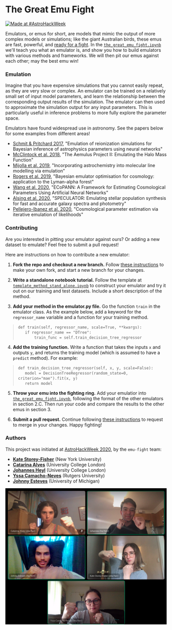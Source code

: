 # The Great Emu Fight

[![Made at #AstroHackWeek](https://img.shields.io/badge/Made%20at-%23AstroHackWeek-8063d5.svg?style=flat)](http://astrohackweek.org/)

Emulators, or emus for short, are models that mimic the output of more complex models or simulations; like the giant Australian birds, these emus are fast, powerful, and [ready for a fight](https://www.youtube.com/watch?v=d9OBqYbZ99c).
In the [`the_great_emu_fight.ipynb`](https://github.com/kstoreyf/emu-fight/blob/master/the_great_emu_fight.ipynb) we'll teach you what an emulator is, and show you how to build emulators with various methods and frameworks. We will then pit our emus against each other; may the best emu win!

### Emulation

Imagine that you have expensive simulations that you cannot easily repeat, as they are very slow or complex. 
An emulator can be trained on a relatively small set of input model parameters, and learn the relationship between the corresponding output results of the simulation.
The emulator can then used to approximate the simulation output for any input parameters.
This is particularly useful in inference problems to more fully explore the parameter space.

Emulators have found widespread use in astronomy. See the papers below for some examples from different areas!

- [Schmit & Pritchard 2017](https://arxiv.org/abs/1708.00011), "Emulation of reionization simulations for Bayesian inference of astrophysics parameters using neural networks" 
- [McClintock et al. 2018](https://arxiv.org/abs/1804.05866), "The Aemulus Project II: Emulating the Halo Mass Function"
- [Mijolla et al. 2019](https://arxiv.org/abs/1907.07472), "Incorporating astrochemistry into molecular line modelling via emulation"
- [Rogers et al. 2019](https://arxiv.org/abs/1812.04631), "Bayesian emulator optimisation for cosmology: application to the Lyman-alpha forest"
- [Wang et al. 2020](https://arxiv.org/abs/2005.07089), "ECoPANN: A Framework for Estimating Cosmological Parameters Using Artificial Neural Networks"
- [Alsing et al. 2020](https://arxiv.org/abs/1911.11778), "SPECULATOR: Emulating stellar population synthesis for fast and accurate galaxy spectra and photometry"
- [Pellejero-Ibanez et al. 2020](https://arxiv.org/abs/1912.08806), "Cosmological parameter estimation via iterative emulation of likelihoods"


### Contributing

Are you interested in pitting your emulator against ours? Or adding a new dataset to emulate? Feel free to submit a pull request!

Here are instructions on how to contribute a new emulator:

1) **Fork the repo and checkout a new branch.** Follow [these instructions](https://docs.github.com/en/github/collaborating-with-issues-and-pull-requests/creating-a-pull-request) to make your own fork, and start a new branch for your changes.

2) **Write a standalone notebook tutorial.** Follow the template at [`template_method_stand_alone.ipynb`](https://github.com/kstoreyf/emu-fight/blob/master/emulator_examples/template_method_stand_alone.ipynb) to construct your emulator and try it out on our training and test datasets. Include a short description of the method.

3) **Add your method in the emulator.py file.** Go the function `train` in the emulator class. As the example below, add a keyword for the `regressor_name` variable and a function for your training method.
>     def train(self, regressor_name, scale=True, **kwargs):
>        if regressor_name == "DTree":
>            train_func = self.train_decision_tree_regressor

4) **Add the training function.** Write a function that takes the inputs `x` and outputs `y`, and returns the training model (which is assumed to have a `predict` method). For example:
>     def train_decision_tree_regressor(self, x, y, scale=False):
>        model = DecisionTreeRegressor(random_state=0, criterion="mae").fit(x, y)
>        return model

5) **Throw your emu into the fighting ring.** Add your emulatior into [`the_great_emu_fight.ipynb`](https://github.com/kstoreyf/emu-fight/blob/master/the_great_emu_fight.ipynb), following the format of the other emulators in section 2.C. Then run your code and compare the results to the other emus in section 3.

6) **Submit a pull request.** Continue following [these instructions](https://docs.github.com/en/github/collaborating-with-issues-and-pull-requests/creating-a-pull-request) to request to merge in your changes.  Happy fighting! 


### Authors

This project was initiated at [AstroHackWeek 2020](http://astrohackweek.org/2020/), by the `emu-fight` team:
- [**Kate Storey-Fisher**](https://github.com/kstoreyf) (New York University)
- [**Catarina Alves**](https://github.com/Catarina-Alves) (University College London)
- [**Johannes Heyl**](https://github.com/Bamash) (University College London)
- [**Yssa Camacho-Neves**](https://github.com/ycamacho) (Rutgers University)
- [**Johnny Esteves**](https://github.com/estevesjh) (University of Michigan)

![authors_fighting](images/authors_fighting.png)
